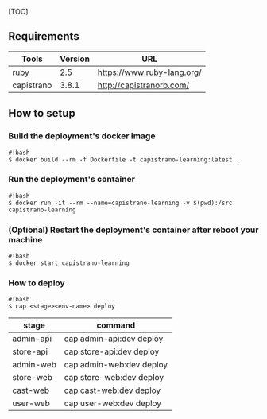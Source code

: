 [TOC]

## Requirements

| Tools      | Version | URL                        |
| ---------- | ------- | -------------------------- |
| ruby       | 2.5     | https://www.ruby-lang.org/ |
| capistrano | 3.8.1   | http://capistranorb.com/   |

## How to setup

### Build the deployment's docker image

```
#!bash
$ docker build --rm -f Dockerfile -t capistrano-learning:latest .
```

### Run the deployment's container

```
#!bash
$ docker run -it --rm --name=capistrano-learning -v $(pwd):/src capistrano-learning
```

### (Optional) Restart the deployment's container after reboot your machine

```
#!bash
$ docker start capistrano-learning
```

### How to deploy

```
#!bash
$ cap <stage><env-name> deploy
```

| stage     | command                  |
| --------- | ------------------------ |
| admin-api | cap admin-api:dev deploy |
| store-api | cap store-api:dev deploy |
| admin-web | cap admin-web:dev deploy |
| store-web | cap store-web:dev deploy |
| cast-web  | cap cast-web:dev deploy  |
| user-web  | cap user-web:dev deploy  |
